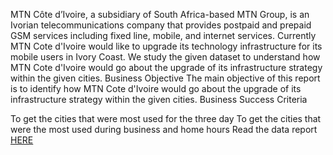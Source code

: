 MTN Côte d’Ivoire, a subsidiary of South Africa-based MTN Group, is an Ivorian telecommunications company that provides postpaid and prepaid GSM services including fixed line, mobile, and internet services. Currently MTN Cote d'Ivoire would like to upgrade its technology infrastructure for its mobile users in Ivory Coast. We study the given dataset to understand how MTN Cote d'Ivoire would go about the upgrade of its infrastructure strategy within the given cities.
Business Objective
The main objective of this report is to identify how MTN Cote d'Ivoire would go about the upgrade of its infrastructure strategy within the given cities.
Business Success Criteria

To get the cities that were most used for the three day
To get the cities that were the most used during business and home hours
Read the data report [HERE](https://docs.google.com/document/d/19IIeiUV6m0a3Qz-iJmGINTJi5T_kr8lQPe6TtBPQ0Bs/edit?usp=sharing)
